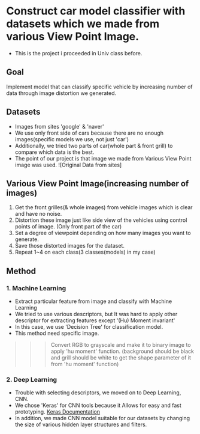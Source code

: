# Construct car model classifier with datasets which we made from various View Point Image.
- This is the project i proceeded in Univ class before.

## Goal
Implement model that can classify specific vehicle by increasing number of data through image distortion we generated.
<br>

## Datasets
- Images from sites 'google' & 'naver'
- We use only front side of cars because there are no enough images(specific models we use, not just 'car')
- Additionally, we tried two parts of car(whole part & front grill) to compare which data is the best.
- The point of our project is that image we made from Various View Point image was used.
![Original Data from sites]


## Various View Point Image(increasing number of images)
1. Get the front grilles(& whole images) from vehicle images which is clear and have no noise.
2. Distortion these image just like side view of the vehicles using control points of image.
(Only front part of the car)
3. Set a degree of viewpoint depending on how many images you want to generate.
4. Save those distorted images for the dataset.
5. Repeat 1~4 on each class(3 classes(models) in my case)





## Method
### 1. Machine Learning
- Extract particular feature from image and classify with Machine Learning
- We tried to use various descriptors, but It was hard to apply other descriptor for extracting features except '(Hu) Moment invariant' 
- In this case, we use 'Decision Tree' for classification model.
- This method need specific image.<br>
>>> Convert RGB to grayscale and make it to binary image to apply 'hu moment' function.
(background should be black and grill should be white to get the shape parameter of it from 'hu moment' function)

### 2. Deep Learning
- Trouble with selecting descriptors, we moved on to Deep Learning, CNN.
- We chose 'Keras' for CNN tools because it Allows for easy and fast prototyping. <a href = 'https://keras.io/'>Keras Documentation</a>
- In addition, we made CNN model suitable for our datasets by changing the size of various hidden layer structures and filters.

